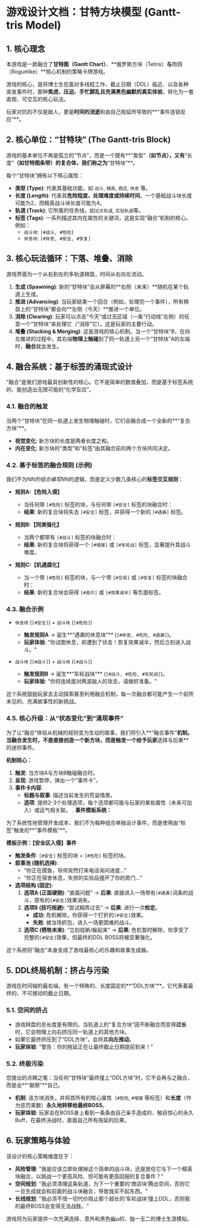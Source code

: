 
# 游戏设计文档：甘特方块模型 (Gantt-tris Model)

## 1. 核心理念

本游戏是一款融合了**甘特图（Gantt Chart）**、**俄罗斯方块（Tetris）**与**肉鸽（Roguelike）**核心机制的策略卡牌游戏。

游戏的核心，是将博士生在面对多线程工作、截止日期（DDL）临近、以及各种突发事件时，那种**焦虑、压迫、手忙脚乱且充满黑色幽默的真实体验**，转化为一套直观、可交互的核心玩法。

玩家对抗的不仅是敌人，更是**时间的流逝**和由自己拖延所导致的**“事件连锁反应”**。

## 2. 核心单位：“甘特块” (The Gantt-tris Block)

游戏的基本单位不再是孤立的“节点”，而是一个既有**“类型”**（如节点），又有**“长度”**（如甘特图条带）的复合体，我们称之为**“甘特块”**。

每个“甘特块”拥有以下核心属性：
*   **类型 (Type)**: 代表其基础功能，如 `战斗`, `精英`, `商店`, `休息` 等。
*   **长度 (Length)**: 代表其**危险程度、处理难度或持续时间**。一个基础战斗块长度可能为2，而精英战斗块长度可能为4。
*   **轨道 (Track)**: 它所属的任务线，如`论文轨道`, `实验轨道`等。
*   **标签 (Tags)**: 一系列描述其内在属性的关键词，这是实现“融合”机制的核心。例如：
    *   `战斗块`: `[#战斗, #危险]`
    *   `休息块`: `[#休息, #安全, #恢复]`

## 3. 核心玩法循环：下落、堆叠、消除

游戏界面为一个从右到左的多轨道棋盘，时间从右向左流动。

1.  **生成 (Spawning)**: 新的“甘特块”会从屏幕的**右侧（未来）**随机在某个轨道上生成。
2.  **推进 (Advancing)**: 当玩家结束一个回合（例如，处理完一个事件），所有棋盘上的“甘特块”都会向**左侧（今天）**推进一个单位。
3.  **消除 (Clearing)**: 玩家可以点击“今天”或过去区域（一条“行动线”左侧）的任意一个“甘特块”来处理它（“消除”它）。这是玩家的主要行动。
4.  **堆叠 (Stacking & Merging)**: 这是游戏的核心机制。当一个“甘特块”B，在向左推进的过程中，其右端**物理上触碰**到了同一轨道上另一个“甘特块”A的左端时，**融合**就会发生。

## 4. 融合系统：基于标签的涌现式设计

“融合”是我们游戏最具创新性的核心。它不是简单的数值叠加，而是基于标签系统的、能创造出无限可能的“化学反应”。

### 4.1. 融合的触发

当两个“甘特块”在同一轨道上发生物理触碰时，它们会融合成一个全新的**“复合方块”**。
*   **视觉变化**: 新方块的长度是两者长度之和。
*   **内在变化**: 新方块的“类型”和“标签”由其融合前的两个方块共同决定。

### 4.2. 基于标签的融合规则 (示例)

我们不为N*N的组合编写N*N的逻辑，而是定义少数几条核心的**标签交互规则**：

*   **规则A:【危险入侵】**
    *   当任何带 `[#危险]` 标签的块，与任何带 `[#安全]` 标签的块融合时：
    *   **结果**: 新的复合块将失去 `[#安全]` 标签，并获得一个新的 `[#遇袭]` 标签。

*   **规则B:【同类强化】**
    *   当两个都带有 `[#战斗]` 标签的块融合时：
    *   **结果**: 新的复合块将获得一个 `[#增援]` 或 `[#车轮战]` 标签，显著提升其战斗难度。

*   **规则C:【机遇腐化】**
    *   当一个带 `[#危险]` 标签的块，与一个带 `[#交易]` 或 `[#恢复]` 标签的块融合时：
    *   **结果**: 新的复合块会获得 `[#高价]` 或 `[#效果减半]` 等负面标签。

### 4.3. 融合示例

*   `休息块` (`[#安全]`) + `战斗块` (`[#危险]`)
    *   **触发规则A** -> 诞生**“遇袭的休息块”** (`[#休息, #危险, #遇袭]`)。
    *   **玩家体验**: "你试图休息，却遭到了伏击！恢复效果减半，然后立刻进入战斗。"

*   `战斗块` (`[#战斗]`) + `战斗块` (`[#战斗]`)
    *   **触发规则B** -> 诞生**“车轮战块”** (`[#战斗, #危险, #车轮战]`)。
    *   **玩家体验**: "你将连续面对两波敌人的攻击，请做好准备。"

这个系统鼓励玩家去主动探索甚至利用融合机制，每一次融合都可能产生一个前所未见的、充满故事性的新挑战。

### 4.5. 核心升级：从“状态变化”到“涌现事件”

为了让“融合”体验从机械的规则变为生动的故事，我们将引入**“融合事件”**机制。当融合发生时，不是直接创造一个新方块，而是触发一个给予玩家**选择与后果**的迷你事件。

**机制核心：**

1.  **触发**: 当方块A与方块B触碰融合时。
2.  **呈现**: 游戏暂停，弹出一个“事件卡”。
3.  **事件卡内容**:
    *   **标题与叙事**: 描述当前发生的荒诞情景。
    *   **选项**: 提供2-3个处理选项，每个选项都可能与玩家的某些属性（未来可加入）或运气相关联。
    .
**事件模板系统：**

为了系统性地管理开发成本，我们不为每种组合单独设计事件，而是使用由“标签”触发的**“事件模板”**。

**模板示例：【安全区入侵】事件**

*   **触发条件**: `[#安全]` 标签的块 + `[#危险]` 标签的块。
*   **叙事池 (随机选择)**:
    *   “你正在摸鱼，导师突然打来电话询问进度...”
    *   “你正在宿舍休息，失控的实验品撞开了你的房门...”
*   **选项结构 (固定)**:
    1.  **选项A (正面硬刚)**: “直面问题” -> **后果**: 直接进入一场带有`[#遇袭]`词条的战斗，原有的`[#安全]`效果消失。
    2.  **选项B (技巧规避)**: “尝试糊弄过去” -> **后果**: 进行一次**检定**。
        *   **成功**: 危机解除，你获得一个打折的`[#安全]`效果。
        *   **失败**: 被当场抓包，进入一场更困难的战斗。
    3.  **选项C (牺牲未来)**: “立刻挂断/躲起来” -> **后果**: 危机暂时解除，你享受了完整的`[#安全]`效果，但最终的DDL BOSS将被显著强化。

这个系统将“融合”本身变成了游戏最核心的乐趣和故事生成器。

## 5. DDL终局机制：挤占与污染

游戏在时间轴的最右端，有一个特殊的、长度固定的**“DDL方块”**。它代表着最终的、不可撼动的截止日期。

### 5.1. 空间的挤占

*   游戏棋盘的总长度是有限的。当轨道上的“复合方块”因不断融合而变得**过长**时，它会物理上向右挤压同一轨道上的其他方块。
*   如果它最终挤压到了“DDL方块”，会将其**向左推动**。
*   **玩家体验**: "警告：你的拖延正在让最终截止日期提前到来！"

### 5.2. 终极污染

您提出的点睛之笔：当任何“甘特块”最终撞上“DDL方块”时，它不会再与之融合，而是会**“献祭”**自己。
*   **机制**: 该方块消失，并将其所有的核心属性（`#危险`, `#增援` 等标签）和**长度**（作为惩罚乘数）**永久地转移给最终BOSS**。
*   **玩家体验**: 玩家会在BOSS身上看到一条条由自己亲手造成的、触目惊心的永久Buff，在最终决战时，直面自己所有拖延的后果。

## 6. 玩家策略与体验

该设计的核心策略维度在于：
*   **风险管理**: "我是应该立即处理掉这个简单的战斗块，还是放任它与下一个精英块融合，以挑战一个更高风险、但可能有更高回报的复合事件？"
*   **空间规划**: "我必须清理这条轨道，为下一个重要的‘商店块’腾出空间，否则它一旦生成就会和前面的战斗块融合，导致我买不起东西。"
*   **长线规划**: "我必须不惜一切代价阻止那个超长的‘车轮战块’撞上DDL，否则我的最终BOSS会变得无法战胜。"

游戏将为玩家提供一次充满选择、意外和黑色幽ມ的、独一无二的博士生涯模拟。 